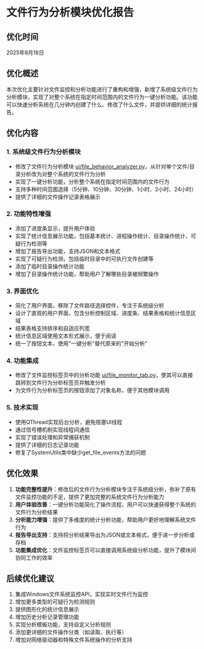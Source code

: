 # 文件行为分析模块优化报告

## 优化时间
2025年8月18日

## 优化概述
本次优化主要针对文件监控和分析功能进行了重构和增强，新增了系统级文件行为分析模块，实现了对整个系统在指定时间范围内的文件行为一键分析功能。该功能可以快速分析系统在几分钟内创建了什么、修改了什么文件，并提供详细的统计报告。

## 优化内容

### 1. 系统级文件行为分析模块
- 修改了文件行为分析模块 [ui/file_behavior_analyzer.py](file:///e%3A/%E7%A8%8B%E5%BA%8F/%E9%A1%B9%E7%9B%AE/mcgx/ui/file_behavior_analyzer.py)，从针对单个文件/目录分析改为对整个系统的文件行为分析
- 实现了一键分析功能，分析整个系统在指定时间范围内的文件行为
- 支持多种时间范围选择（5分钟、10分钟、30分钟、1小时、2小时、24小时）
- 提供了详细的文件操作记录表格展示

### 2. 功能特性增强
- 添加了进度条显示，提升用户体验
- 实现了统计信息展示功能，包括基本统计、进程操作统计、目录操作统计、可疑行为检测等
- 增加了报告导出功能，支持JSON和文本格式
- 实现了可疑行为检测，包括临时目录中的可执行文件创建等
- 添加了临时目录操作统计功能
- 增加了目录操作统计功能，帮助用户了解哪些目录被频繁操作

### 3. 界面优化
- 简化了用户界面，移除了文件路径选择控件，专注于系统级分析
- 设计了直观的用户界面，包含分析控制区域、进度条、结果表格和统计信息区域
- 结果表格支持排序和自适应列宽
- 统计信息区域使用文本形式展示，便于阅读
- 统一了按钮文本，使用"一键分析"替代原来的"开始分析"

### 4. 功能集成
- 修改了文件监控标签页中的分析功能 [ui/file_monitor_tab.py](file:///e%3A/%E7%A8%8B%E5%BA%8F/%E9%A1%B9%E7%9B%AE/mcgx/ui/file_monitor_tab.py)，使其可以直接跳转到文件行为分析标签页并触发分析
- 为文件行为分析标签页的按钮添加了对象名称，便于其他模块调用

### 5. 技术实现
- 使用QThread实现后台分析，避免阻塞UI线程
- 通过信号槽机制实现线程间通信
- 实现了错误处理和异常捕获机制
- 提供了详细的日志记录功能
- 修复了SystemUtils类中缺少get_file_events方法的问题

## 优化效果
1. **功能完整性提升**：修改后的文件行为分析模块专注于系统级分析，弥补了原有文件监控功能的不足，提供了更加完整的系统文件行为分析能力
2. **用户体验改善**：一键分析功能简化了操作流程，用户可以快速获得整个系统的文件行为分析结果
3. **分析能力增强**：提供了多维度的统计分析功能，帮助用户更好地理解系统文件行为
4. **报告导出支持**：支持将分析结果导出为JSON或文本格式，便于进一步分析或存档
5. **功能集成优化**：文件监控标签页可以直接调用系统级分析功能，提升了模块间协同工作的效率

## 后续优化建议
1. 集成Windows文件系统监控API，实现实时文件行为监控
2. 增加更多类型的可疑行为检测规则
3. 提供图形化的统计信息展示
4. 增加历史分析记录管理功能
5. 实现分析模板功能，支持自定义分析规则
6. 添加更详细的文件操作分类（如读取、执行等）
7. 增加对网络驱动器和特殊文件系统操作的分析支持